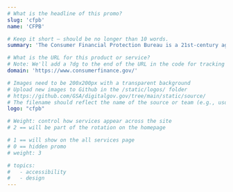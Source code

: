 ```yaml
---
# What is the headline of this promo?
slug: 'cfpb'
name: 'CFPB'

# Keep it short — should be no longer than 10 words.
summary: 'The Consumer Financial Protection Bureau is a 21st-century agency that implements and enforces federal consumer financial law and ensures that markets for consumer financial products are fair, transparent, and competitive.'

# What is the URL for this product or service?
# Note: We'll add a ?dg to the end of the URL in the code for tracking purposes
domain: 'https://www.consumerfinance.gov/'

# Images need to be 200x200px with a transparent background
# Upload new images to Github in the /static/logos/ folder
# https://github.com/GSA/digitalgov.gov/tree/main/static/source/
# The filename should reflect the name of the source or team (e.g., usds-logo.png)
logo: "cfpb"

# Weight: control how services appear across the site
# 2 == will be part of the rotation on the homepage

# 1 == will show on the all services page
# 0 == hidden promo
# weight: 3

# topics:
#   - accessibility
#   - design
---
```

